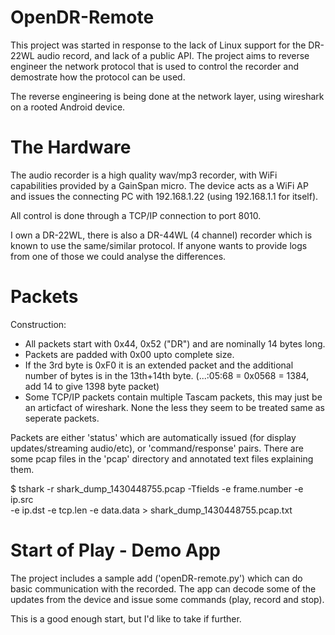 OpenDR-Remote
=============

This project was started in response to the lack of Linux support
for the DR-22WL audio record, and lack of a public API. The project
aims to reverse engineer the network protocol that is used to control
the recorder and demostrate how the protocol can be used.

The reverse engineering is being done at the network layer, using 
wireshark on a rooted Android device.

The Hardware
============

The audio recorder is a high quality wav/mp3 recorder, with WiFi capabilities
provided by a GainSpan micro. The device acts as a WiFi AP and issues the
connecting PC with 192.168.1.22 (using 192.168.1.1 for itself).

All control is done through a TCP/IP connection to port 8010.

I own a DR-22WL, there is also a DR-44WL (4 channel) recorder which is
known to use the same/similar protocol. If anyone wants to provide logs
from one of those we could analyse the differences.

Packets
=======

Construction:
* All packets start with 0x44, 0x52 ("DR") and are nominally 14 bytes long.
* Packets are padded with 0x00 upto complete size.
* If the 3rd byte is 0xF0 it is an extended packet and the additional number
  of bytes is in the 13th+14th byte. (...:05:68 = 0x0568 = 1384, add 14 to
  give 1398 byte packet)
* Some TCP/IP packets contain multiple Tascam packets, this may just be an
  articfact of wireshark. None the less they seem to be treated same as
  seperate packets.

Packets are either 'status' which are automatically issued (for display 
updates/streaming audio/etc), or 'command/response' pairs. There are some 
pcap files in the 'pcap' directory and annotated text files explaining 
them.

$ tshark -r shark_dump_1430448755.pcap -Tfields -e frame.number  -e ip.src \
 -e ip.dst -e tcp.len -e data.data > shark_dump_1430448755.pcap.txt


Start of Play - Demo App
========================

The project includes a sample add ('openDR-remote.py') which can do basic
communication with the recorded. The app can decode some of the updates 
from the device and issue some commands (play, record and stop).

This is a good enough start, but I'd like to take if further.
